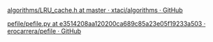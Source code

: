 [algorithms/LRU_cache.h at master · xtaci/algorithms · GitHub](https://github.com/xtaci/algorithms/blob/master/include/LRU_cache.h)

[pefile/pefile.py at e3514208aa120200ca689c85a23e05f19233a503 · erocarrera/pefile · GitHub](https://github.com/erocarrera/pefile/blob/e3514208aa120200ca689c85a23e05f19233a503/pefile.py#L46-L64)
